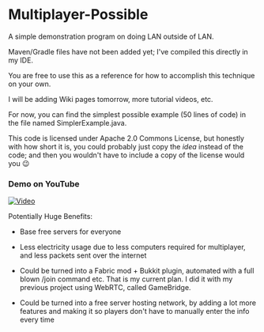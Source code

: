 # Multiplayer-Possible
A simple demonstration program on doing LAN outside of LAN.

Maven/Gradle files have not been added yet; I've compiled this directly in my IDE.

You are free to use this as a reference for how to accomplish this technique on your own.

I will be adding Wiki pages tomorrow, more tutorial videos, etc.

For now, you can find the simplest possible example (50 lines of code) in the file named SimplerExample.java.

This code is licensed under Apache 2.0 Commons License, but honestly with how short it is, you could probably just copy the *idea* instead of the code; and then you wouldn't have to include a copy of the license would you 😉




### Demo on YouTube

[![Video](https://img.youtube.com/vi/tx4jvZCSlXA/0.jpg)](http://www.youtube.com/watch?v=tx4jvZCSlXA)



Potentially Huge Benefits:

- Base free servers for everyone

- Less electricity usage due to less computers required for multiplayer, and less packets sent over the internet

- Could be turned into a Fabric mod + Bukkit plugin, automated with a full blown /join command etc. That is my current plan. I did it with my previous project using WebRTC, called GameBridge.


- Could be turned into a free server hosting network, by adding a lot more features and making it so players don't have to manually enter the info every time


